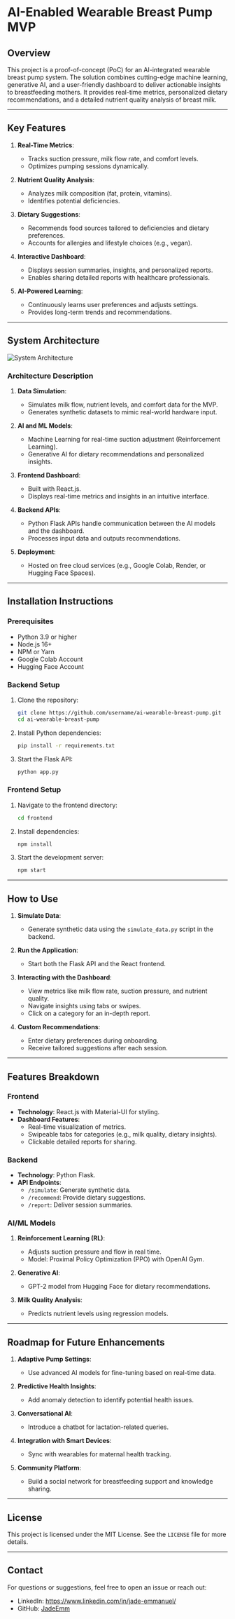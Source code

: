 # AI-Enabled Wearable Breast Pump MVP

## **Overview**

This project is a proof-of-concept (PoC) for an AI-integrated wearable breast pump system. The solution combines cutting-edge machine learning, generative AI, and a user-friendly dashboard to deliver actionable insights to breastfeeding mothers. It provides real-time metrics, personalized dietary recommendations, and a detailed nutrient quality analysis of breast milk.

---

## **Key Features**
1. **Real-Time Metrics**:
   - Tracks suction pressure, milk flow rate, and comfort levels.
   - Optimizes pumping sessions dynamically.

2. **Nutrient Quality Analysis**:
   - Analyzes milk composition (fat, protein, vitamins).
   - Identifies potential deficiencies.

3. **Dietary Suggestions**:
   - Recommends food sources tailored to deficiencies and dietary preferences.
   - Accounts for allergies and lifestyle choices (e.g., vegan).

4. **Interactive Dashboard**:
   - Displays session summaries, insights, and personalized reports.
   - Enables sharing detailed reports with healthcare professionals.

5. **AI-Powered Learning**:
   - Continuously learns user preferences and adjusts settings.
   - Provides long-term trends and recommendations.

---

## **System Architecture**

![System Architecture](architecture-diagram.png)

### **Architecture Description**
1. **Data Simulation**:
   - Simulates milk flow, nutrient levels, and comfort data for the MVP.
   - Generates synthetic datasets to mimic real-world hardware input.

2. **AI and ML Models**:
   - Machine Learning for real-time suction adjustment (Reinforcement Learning).
   - Generative AI for dietary recommendations and personalized insights.

3. **Frontend Dashboard**:
   - Built with React.js.
   - Displays real-time metrics and insights in an intuitive interface.

4. **Backend APIs**:
   - Python Flask APIs handle communication between the AI models and the dashboard.
   - Processes input data and outputs recommendations.

5. **Deployment**:
   - Hosted on free cloud services (e.g., Google Colab, Render, or Hugging Face Spaces).

---

## **Installation Instructions**

### Prerequisites
- Python 3.9 or higher
- Node.js 16+
- NPM or Yarn
- Google Colab Account
- Hugging Face Account

### **Backend Setup**
1. Clone the repository:
   ```bash
   git clone https://github.com/username/ai-wearable-breast-pump.git
   cd ai-wearable-breast-pump
   ```

2. Install Python dependencies:
   ```bash
   pip install -r requirements.txt
   ```

3. Start the Flask API:
   ```bash
   python app.py
   ```

### **Frontend Setup**
1. Navigate to the frontend directory:
   ```bash
   cd frontend
   ```

2. Install dependencies:
   ```bash
   npm install
   ```

3. Start the development server:
   ```bash
   npm start
   ```

---

## **How to Use**
1. **Simulate Data**:
   - Generate synthetic data using the `simulate_data.py` script in the backend.

2. **Run the Application**:
   - Start both the Flask API and the React frontend.

3. **Interacting with the Dashboard**:
   - View metrics like milk flow rate, suction pressure, and nutrient quality.
   - Navigate insights using tabs or swipes.
   - Click on a category for an in-depth report.

4. **Custom Recommendations**:
   - Enter dietary preferences during onboarding.
   - Receive tailored suggestions after each session.

---

## **Features Breakdown**

### **Frontend**
- **Technology**: React.js with Material-UI for styling.
- **Dashboard Features**:
  - Real-time visualization of metrics.
  - Swipeable tabs for categories (e.g., milk quality, dietary insights).
  - Clickable detailed reports for sharing.

### **Backend**
- **Technology**: Python Flask.
- **API Endpoints**:
  - `/simulate`: Generate synthetic data.
  - `/recommend`: Provide dietary suggestions.
  - `/report`: Deliver session summaries.

### **AI/ML Models**
1. **Reinforcement Learning (RL)**:
   - Adjusts suction pressure and flow in real time.
   - Model: Proximal Policy Optimization (PPO) with OpenAI Gym.

2. **Generative AI**:
   - GPT-2 model from Hugging Face for dietary recommendations.

3. **Milk Quality Analysis**:
   - Predicts nutrient levels using regression models.

---

## **Roadmap for Future Enhancements**
1. **Adaptive Pump Settings**:
   - Use advanced AI models for fine-tuning based on real-time data.

2. **Predictive Health Insights**:
   - Add anomaly detection to identify potential health issues.

3. **Conversational AI**:
   - Introduce a chatbot for lactation-related queries.

4. **Integration with Smart Devices**:
   - Sync with wearables for maternal health tracking.

5. **Community Platform**:
   - Build a social network for breastfeeding support and knowledge sharing.

---

## **License**
This project is licensed under the MIT License. See the `LICENSE` file for more details.

---

## **Contact**
For questions or suggestions, feel free to open an issue or reach out:
- LinkedIn: https://www.linkedin.com/in/jade-emmanuel/
- GitHub: [JadeEmm](https://github.com/JadeEmm) 
